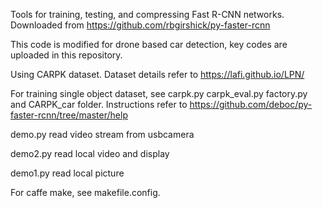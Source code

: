 Tools for training, testing, and compressing Fast R-CNN networks. Downloaded from https://github.com/rbgirshick/py-faster-rcnn

This code is modified for drone based car detection, key codes are uploaded in this repository.

Using CARPK dataset. Dataset details refer to  https://lafi.github.io/LPN/

For training single object dataset, see carpk.py carpk_eval.py factory.py and CARPK_car folder. Instructions refer to https://github.com/deboc/py-faster-rcnn/tree/master/help

demo.py read video stream from usbcamera

demo2.py read local video and display

demo1.py read local picture

For caffe make, see makefile.config.
